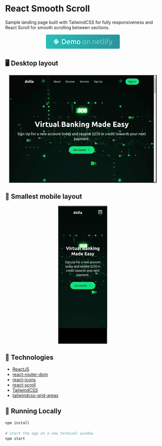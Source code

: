 # React Smooth Scroll

Sample landing page built with TailwindCSS for fully responsiveness and React Scroll for smooth scrolling between sections.

<p align="center">
  <a href="https://smooth-scroll-ruttmann.netlify.app/" target="_blank">
    <img alt="Demo on Netlify" src="docs/demo-netlify.png">
  </a>
</p>

## :desktop_computer: Desktop layout

<p align="center">
    <img alt="Desktop layout" src="docs/full-layout.gif">
</p>

## :iphone: Smallest mobile layout

<p align="center">
    <img alt="Smalles mobile layout" src="docs/mobile-layout.gif">
</p>

## :rocket: Technologies

- [ReactJS](https://reactjs.org/)
- [react-router-dom](https://github.com/ReactTraining/react-router)
- [react-icons](https://react-icons.github.io/react-icons/)
- [react-scroll](https://github.com/fisshy/react-scroll)
- [TailwindCSS](https://tailwindcss.com/)
- [tailwindcss-grid-areas](https://github.com/savvywombat/tailwindcss-grid-areas)

## :runner: Running Locally

```sh
npm install

# start the app on a new terminal window
npm start
```

